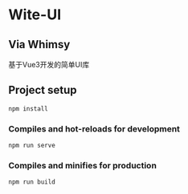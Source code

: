# Wite-UI 
## Via Whimsy

基于Vue3开发的简单UI库

## Project setup
```
npm install
```

### Compiles and hot-reloads for development
```
npm run serve
```

### Compiles and minifies for production
```
npm run build
```
